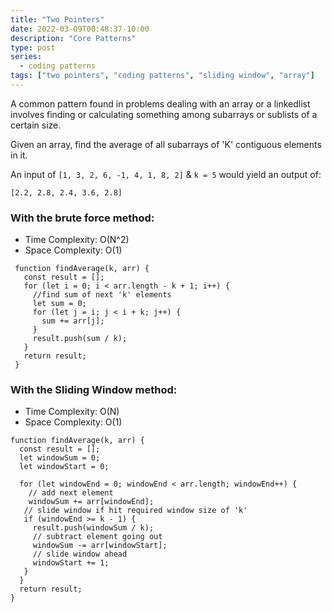 ```yaml
---
title: "Two Pointers"
date: 2022-03-09T00:48:37-10:00
description: "Core Patterns"
type: post
series:
  - coding patterns
tags: ["two pointers", "coding patterns", "sliding window", "array"]
---
```


A common pattern found in problems dealing with an array or a linkedlist involves finding or calculating something among subarrays or sublists of a certain size.

Given an array, find the average of all subarrays of 'K' contiguous elements in it.

An input of `[1, 3, 2, 6, -1, 4, 1, 8, 2]` & `k = 5` would yield an output of:

`[2.2, 2.8, 2.4, 3.6, 2.8]`

### With the brute force method:
- Time Complexity: O(N^2)
- Space Complexity: O(1)
```
 function findAverage(k, arr) {
   const result = [];
   for (let i = 0; i < arr.length - k + 1; i++) {
     //find sum of next 'k' elements
     let sum = 0;
     for (let j = i; j < i + k; j++) {
       sum += arr[j];
     }
     result.push(sum / k);
   }
   return result;
 }
```


### With the Sliding Window method:
- Time Complexity: O(N)
- Space Complexity: O(1)
```
function findAverage(k, arr) {
  const result = [];
  let windowSum = 0;
  let windowStart = 0;

  for (let windowEnd = 0; windowEnd < arr.length; windowEnd++) {
    // add next element
    windowSum += arr[windowEnd];
   // slide window if hit required window size of 'k'
   if (windowEnd >= k - 1) {
     result.push(windowSum / k);
     // subtract element going out
     windowSum -= arr[windowStart];
     // slide window ahead
     windowStart += 1;
   }
  }
  return result;
}
```
